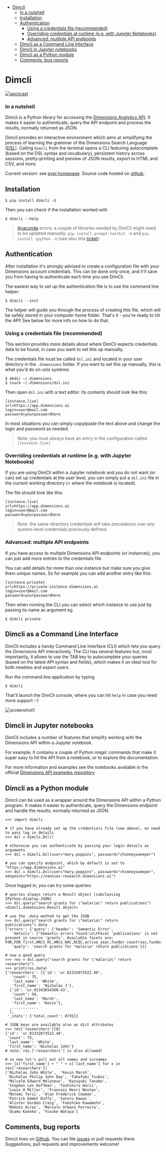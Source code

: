 
- [Dimcli](#dimcli)
    - [In a nutshell](#in-a-nutshell)
  - [Installation](#installation)
  - [Authentication](#authentication)
    - [Using a credentials file (recommended)](#using-a-credentials-file-recommended)
    - [Overriding credentials at runtime (e.g. with Jupyter Notebooks)](#overriding-credentials-at-runtime-eg-with-jupyter-notebooks)
    - [Advanced: multiple API endpoints](#advanced-multiple-api-endpoints)
  - [Dimcli as a Command Line Interface](#dimcli-as-a-command-line-interface)
  - [Dimcli in Jupyter notebooks](#dimcli-in-jupyter-notebooks)
  - [Dimcli as a Python module](#dimcli-as-a-python-module)
  - [Comments, bug reports](#comments-bug-reports)


# Dimcli

[![asciicast](https://asciinema.org/a/jSzISIsaXN2VbpOApSSOSwGcj.svg)](https://asciinema.org/a/jSzISIsaXN2VbpOApSSOSwGcj)


### In a nutshell

Dimcli is a Python library for accessing the [Dimensions Analytics API](https://www.dimensions.ai/). It makes it easier to authenticate, query the API endpoint and process the results, normally returned as JSON. 

Dimcli provides an interactive environment which aims at simplifying the process of learning the grammar of the Dimensions Search Language ([DSL](https://app.dimensions.ai/dsl)). Calling `dimcli` from the terminal opens a CLI featuring autocomplete (based on the DSL syntax and vocabulary), persistent history across sessions, pretty-printing and preview of JSON results, export to HTML and CSV, and more.  

Current version: see [pypi homepage](https://pypi.org/project/dimcli/). Source code hosted on [github](https://github.com/lambdamusic/dimcli).


## Installation

```
$ pip install dimcli -U
```

Then you can check if the installation worked with

```
$ dimcli --help
```

> [Anaconda](https://www.anaconda.com/) errors: a couple of libraries needed by DimCli might need to be updated manually: `pip install prompt-toolkit -U` and `pip install ipython -U` (see also this [ticket](https://github.com/lambdamusic/dimcli/issues/21))


## Authentication 


After installation it's strongly advised to create a configuration file with your Dimensions account credentials. This can be done only once, and it'll save you from having to authenticate each time you use DimCli. 

The easiest way to set up the authentication file is to use the command line helper: 

```
$ dimcli --init
```

The helper will guide you through the process of creating this file, which will be safely stored in your computer home folder. That's it - you're ready to hit the API! See below for more info on how to do that.


### Using a credentials file (recommended)

This section provides more details about where DimCli expects credentials data to be found, in case you want to set this up manually. 

The credentials file must be called `dsl.ini` and located in your user directory in the `.dimensions` folder. If you want to set this up manually, this is what you'd do on unix systems:

```
$ mkdir ~/.dimensions
$ touch ~/.dimensions/dsl.ini
```

Then open `dsl.ini` with a text editor. Its contents should look like this:

```
[instance.live]
url=https://app.dimensions.ai
login=user@mail.com
password=yourpasswordhere
```

In most situations you can simply copy/paste the text above and change the login and password as needed.

> Note: you must always have an entry in the configuration called `[instance.live]`


### Overriding credentials at runtime (e.g. with Jupyter Notebooks)

If you are using DimCli within a Jupyter notebook and you do not want (or can) set up credentials at the user level, you can simply put a `dsl.ini` file in the current working directory (= where the notebook is located).  

The file should look like this:

```
[instance.live]
url=https://app.dimensions.ai
login=user@mail.com
password=yourpasswordhere
```

> Note: the same-directory credentials will take precedence over any system-level credentials previously defined.


### Advanced: multiple API endpoints

If you have access to multiple Dimensions API endpoints (or instances), you can just add more entries to the credentials file.

You can add details for more than one instance but make sure you give them unique names. So for example you can add another entry like this:

```
[instance.private]
url=https://private-instance.dimensions.ai
login=user@mail.com
password=yourpasswordhere
```

Then when running the CLI you can select which instance to use just by passing its name as argument eg

```
$ dimcli private
```



## Dimcli as a Command Line Interface

DimCli includes a handy Command Line Interface (CLI) which lets you query the Dimensions API interactively. The CLI has several features but, most importantly, it allows to use the TAB key to autocomplete your queries (based on the latest API syntax and fields), which makes it an ideal tool for both newbies and expert users.  

Run the command line application by typing

```
$ dimcli
```

That'll launch the DimCli console, where you can hit `help` in case you need more support :-)

![screenshot1](static/screenshot1.jpg)


## Dimcli in Jupyter notebooks

DimCli includes a number of features that simplify working with the Dimensions API within a Jupyter notebook. 

For example, it contains a couple of Python _magic_ commands that make it super easy to hit the API from a notebook, or to explore the documentation. 

For more information and examples see the notebooks available in the official [Dimensions API examples repository](https://github.com/digital-science/dimensions-api-lab)


## Dimcli as a Python module

Dimcli can be used as a wrapper around the Dimensions API within a Python program. It makes it easier to authenticate, query the Dimensions endpoint and handle the results, normally returned as JSON. 

```
>>> import dimcli

# if you have already set up the credentials file (see above), no need to pass log in details
>>> dsl = dimcli.Dsl()

# otherwise you can authenticate by passing your login details as arguments
>>> dsl = dimcli.Dsl(user="mary.poppins", password="chimneysweeper")

# you can specify endpoint, which by default is set to "https://app.dimensions.ai"
>>> dsl = dimcli.Dsl(user="mary.poppins", password="chimneysweeper", ednpoint="https://nannies-research.dimensions.ai")
```

Once logged in, you can try some queries:

```
# queries always return a Result object (subclassing IPython.display.JSON)
>>> dsl.query("search grants for \"malaria\" return publications")
<dimcli.dimensions.Result object>

# use the .data method to get the JSON
>>> dsl.query("search grants for \"malaria\" return publications").data
{'errors': {'query': {'header': 'Semantic Error',
   'details': ["Semantic errors found:\n\tFacet 'publications' is not present in source 'grants'. Available facets are: FOR,FOR_first,HRCS_HC,HRCS_RAC,RCDC,active_year,funder_countries,funders,funding_org_acronym,funding_org_city,funding_org_name,language,research_org_cities,research_org_countries,research_org_name,research_org_state_codes,research_orgs,researchers,start_year,title_language"],
   'query': 'search grants for "malaria" return publications'}}}

# now a good query
>>> res = dsl.query("search grants for \"malaria\" return researchers")
>>> print(res.data)
{'researchers': [{'id': 'ur.01332073522.49',
   'count': 75,
   'last_name': 'White',
   'first_name': 'Nicholas J'},
  {'id': 'ur.01343654360.43',
   'count': 59,
   'last_name': 'Marsh',
   'first_name': 'Kevin'},
  .............
  ],
 '_stats': {'total_count': 8735}}

# JSON keys are available also as dict attributes
>>> res['researchers'][0] 
{'id': 'ur.01332073522.49',
 'count': 75,
 'last_name': 'White',
 'first_name': 'Nicholas John'}
# note: res.['researchers'] is also allowed!

# so now let's pull out all names and surnames
>>> [x['first_name'] + " " + x['last_name'] for x in res['researchers']]
['Nicholas John White',  'Kevin Marsh',
 'Nicholas Philip John Day', 'Takafumi Tsuboi',
 'Malcolm Edward Molyneux', 'Kazuyuki Tanabe',
 'Stephen Lev Hoffman', 'Toshihiro Horii',
 'Louis H Miller', 'Francois Henri Nosten',
 'Motomi Torii', 'Alan Frederick Cowman',
 'Patrick Emmet Duffy', 'Satoru Kawai',
 'Alister Gordon Craig', 'Fumihiko Kawamoto',
 'Makoto Hirai', 'Marcelo Urbano Ferreira',
 'Osamu Kaneko', 'Yusuke Wataya']

```

## Comments, bug reports

Dimcli lives on [Github](https://github.com/lambdamusic/dimcli/). You can file [issues]([issues](https://github.com/lambdamusic/dimcli/issues/new)) or pull requests there. Suggestions, pull requests and improvements welcome!